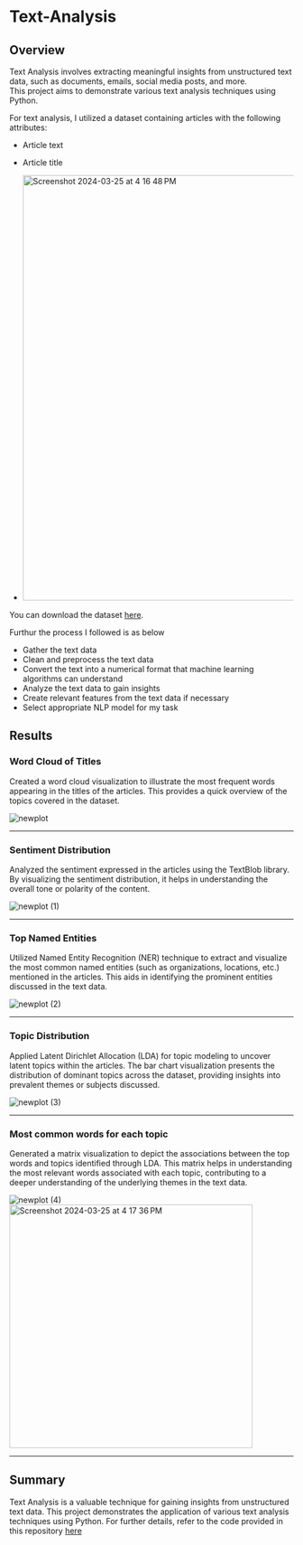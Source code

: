# Text-Analysis

## Overview

Text Analysis involves extracting meaningful insights from unstructured text data, such as documents, emails, social media posts, and more.  
This project aims to demonstrate various text analysis techniques using Python.

For text analysis, I utilized a dataset containing articles with the following attributes:

- Article text
- Article title

- <img width="753" alt="Screenshot 2024-03-25 at 4 16 48 PM" src="https://github.com/BhavyaChawlaGit/Text-Analysis-using-Python/assets/112718303/7283dd42-f3ee-4b31-b18e-84785a79b371">


You can download the dataset [here](https://statso.io/wp-content/uploads/2023/02/Topic-Modelling.zip).

Furthur the process I followed is as below

- Gather the text data
- Clean and preprocess the text data
- Convert the text into a numerical format that machine learning algorithms can understand
- Analyze the text data to gain insights
- Create relevant features from the text data if necessary
- Select appropriate NLP model for my task


## Results

### Word Cloud of Titles

Created a word cloud visualization to illustrate the most frequent words appearing in the titles of the articles. This provides a quick overview of the topics covered in the dataset.

![newplot](https://github.com/BhavyaChawlaGit/Text-Analysis-using-Python/assets/112718303/023a58ee-9cc6-4fce-9e61-c949e01ff082)

---

### Sentiment Distribution

Analyzed the sentiment expressed in the articles using the TextBlob library. By visualizing the sentiment distribution, it helps in understanding the overall tone or polarity of the content.  

![newplot (1)](https://github.com/BhavyaChawlaGit/Text-Analysis-using-Python/assets/112718303/def3b2b7-fdfd-4f7a-be0f-162fdca1af52)

---

### Top Named Entities

Utilized Named Entity Recognition (NER) technique to extract and visualize the most common named entities (such as organizations, locations, etc.) mentioned in the articles. This aids in identifying the prominent entities discussed in the text data.   

![newplot (2)](https://github.com/BhavyaChawlaGit/Text-Analysis-using-Python/assets/112718303/d9e104bd-6d53-407f-ae11-7b8d8ab5e8be)

---

### Topic Distribution

Applied Latent Dirichlet Allocation (LDA) for topic modeling to uncover latent topics within the articles. The bar chart visualization presents the distribution of dominant topics across the dataset, providing insights into prevalent themes or subjects discussed.  

![newplot (3)](https://github.com/BhavyaChawlaGit/Text-Analysis-using-Python/assets/112718303/6b62cf79-f980-4c6d-946f-c48f60871294)

---

### Most common words for each topic

Generated a matrix visualization to depict the associations between the top words and topics identified through LDA. This matrix helps in understanding the most relevant words associated with each topic, contributing to a deeper understanding of the underlying themes in the text data.  

![newplot (4)](https://github.com/BhavyaChawlaGit/Text-Analysis-using-Python/assets/112718303/140a1d75-5529-4050-8ddc-d1533bb9666b)
<img width="431" alt="Screenshot 2024-03-25 at 4 17 36 PM" src="https://github.com/BhavyaChawlaGit/Text-Analysis-using-Python/assets/112718303/8338e23c-04f1-4f65-95a5-6783ac8a3d1a">

---

## Summary

Text Analysis is a valuable technique for gaining insights from unstructured text data. This project demonstrates the application of various text analysis techniques using Python. For further details, refer to the code provided in this repository [here](analysis.py)

